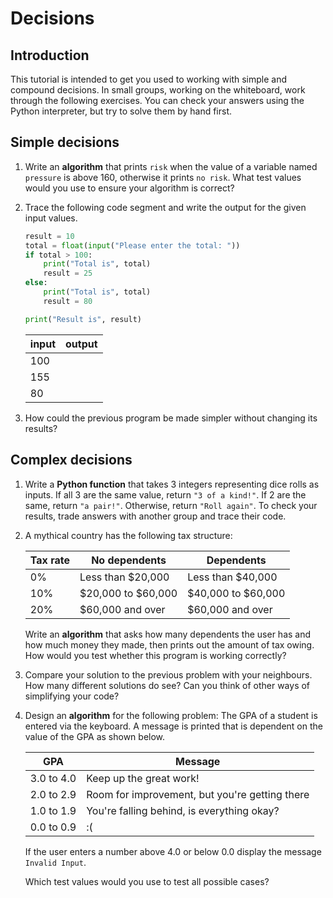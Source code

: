 # Decisions
<!-- Note: this is a mash-up of 1501 "Simple Selection" and "Compound Selection" tutorials, with some tweaks, keeping in mind that it follows the "testing and debugging" tutorial. May be a bit too long, but it's right before the midterm, so extra questions are good for practice. -->

## Introduction
This tutorial is intended to get you used to working with simple and compound decisions. In small groups, working on the whiteboard, work through the following exercises. You can check your answers using the Python interpreter, but try to solve them by hand first.

## Simple decisions
1. Write an **algorithm** that prints `risk` when the value of a variable named `pressure` is above 160, otherwise it prints `no risk`. What test values would you use to ensure your algorithm is correct?
2. Trace the following code segment and write the output for the given input values.

    ```python
    result = 10
    total = float(input("Please enter the total: "))
    if total > 100:
        print("Total is", total)
        result = 25
    else:
        print("Total is", total)
        result = 80

    print("Result is", result)
    ```

    | input | output |
    | ----- | ------ |
    | 100   |        |
    | 155   |        |
    | 80    |        |

3. How could the previous program be made simpler without changing its results?

## Complex decisions
1. Write a **Python function** that takes 3 integers representing dice rolls as inputs. If all 3 are the same value, return `"3 of a kind!"`. If 2 are the same, return `"a pair!"`. Otherwise, return `"Roll again"`. To check your results, trade answers with another group and trace their code.

2. A mythical country has the following tax structure:

    | Tax rate | No dependents        | Dependents           |
    | -------- | -------------------- | -------------------- |
    | 0%       | Less than \$20,000   | Less than \$40,000   |
    | 10%      | \$20,000 to \$60,000 | \$40,000 to \$60,000 |
    | 20%      | \$60,000 and over    | \$60,000 and over    |

    Write an **algorithm** that asks how many dependents the user has and how much money they made, then prints out the amount of tax owing. How would you test whether this program is working correctly?

2. Compare your solution to the previous problem with your neighbours. How many different solutions do see? Can you think of other ways of simplifying your code?

3. Design an **algorithm** for the following problem:
      The GPA of a student is entered via the keyboard. A message is printed that is dependent on the value of the GPA as shown below.

      | GPA        | Message                                        |
      | ---------- | ---------------------------------------------- |
      | 3.0 to 4.0 | Keep up the great work!                        |
      | 2.0 to 2.9 | Room for improvement, but you're getting there |
      | 1.0 to 1.9 | You're falling behind, is everything okay?     |
      | 0.0 to 0.9 | :(                                             |

      If the user enters a number above 4.0 or below 0.0 display the message `Invalid Input`.

      Which test values would you use to test all possible cases?